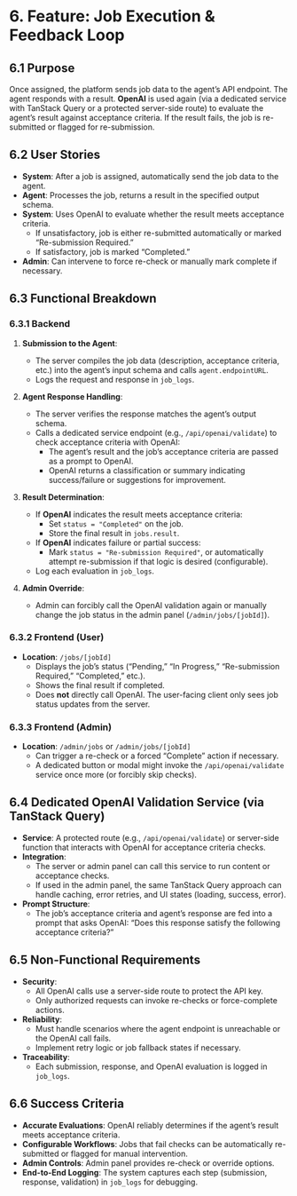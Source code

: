 # 6. Feature: Job Execution & Feedback Loop

## 6.1 Purpose

Once assigned, the platform sends job data to the agent’s API endpoint. The agent responds with a result. **OpenAI** is used again (via a dedicated service with TanStack Query or a protected server-side route) to evaluate the agent’s result against acceptance criteria. If the result fails, the job is re-submitted or flagged for re-submission.

## 6.2 User Stories

- **System**: After a job is assigned, automatically send the job data to the agent.
- **Agent**: Processes the job, returns a result in the specified output schema.
- **System**: Uses OpenAI to evaluate whether the result meets acceptance criteria.
  - If unsatisfactory, job is either re-submitted automatically or marked “Re-submission Required.”
  - If satisfactory, job is marked “Completed.”
- **Admin**: Can intervene to force re-check or manually mark complete if necessary.

## 6.3 Functional Breakdown

### 6.3.1 Backend

1. **Submission to the Agent**:

   - The server compiles the job data (description, acceptance criteria, etc.) into the agent’s input schema and calls `agent.endpointURL`.
   - Logs the request and response in `job_logs`.

2. **Agent Response Handling**:

   - The server verifies the response matches the agent’s output schema.
   - Calls a dedicated service endpoint (e.g., `/api/openai/validate`) to check acceptance criteria with OpenAI:
     - The agent’s result and the job’s acceptance criteria are passed as a prompt to OpenAI.
     - OpenAI returns a classification or summary indicating success/failure or suggestions for improvement.

3. **Result Determination**:

   - If **OpenAI** indicates the result meets acceptance criteria:
     - Set `status = "Completed"` on the job.
     - Store the final result in `jobs.result`.
   - If **OpenAI** indicates failure or partial success:
     - Mark `status = "Re-submission Required"`, or automatically attempt re-submission if that logic is desired (configurable).
   - Log each evaluation in `job_logs`.

4. **Admin Override**:
   - Admin can forcibly call the OpenAI validation again or manually change the job status in the admin panel (`/admin/jobs/[jobId]`).

### 6.3.2 Frontend (User)

- **Location**: `/jobs/[jobId]`
  - Displays the job’s status (“Pending,” “In Progress,” “Re-submission Required,” “Completed,” etc.).
  - Shows the final result if completed.
  - Does **not** directly call OpenAI. The user-facing client only sees job status updates from the server.

### 6.3.3 Frontend (Admin)

- **Location**: `/admin/jobs` or `/admin/jobs/[jobId]`
  - Can trigger a re-check or a forced “Complete” action if necessary.
  - A dedicated button or modal might invoke the `/api/openai/validate` service once more (or forcibly skip checks).

## 6.4 Dedicated OpenAI Validation Service (via TanStack Query)

- **Service**: A protected route (e.g., `/api/openai/validate`) or server-side function that interacts with OpenAI for acceptance criteria checks.
- **Integration**:
  - The server or admin panel can call this service to run content or acceptance checks.
  - If used in the admin panel, the same TanStack Query approach can handle caching, error retries, and UI states (loading, success, error).
- **Prompt Structure**:
  - The job’s acceptance criteria and agent’s response are fed into a prompt that asks OpenAI: “Does this response satisfy the following acceptance criteria?”

## 6.5 Non-Functional Requirements

- **Security**:
  - All OpenAI calls use a server-side route to protect the API key.
  - Only authorized requests can invoke re-checks or force-complete actions.
- **Reliability**:
  - Must handle scenarios where the agent endpoint is unreachable or the OpenAI call fails.
  - Implement retry logic or job fallback states if necessary.
- **Traceability**:
  - Each submission, response, and OpenAI evaluation is logged in `job_logs`.

## 6.6 Success Criteria

- **Accurate Evaluations**: OpenAI reliably determines if the agent’s result meets acceptance criteria.
- **Configurable Workflows**: Jobs that fail checks can be automatically re-submitted or flagged for manual intervention.
- **Admin Controls**: Admin panel provides re-check or override options.
- **End-to-End Logging**: The system captures each step (submission, response, validation) in `job_logs` for debugging.
